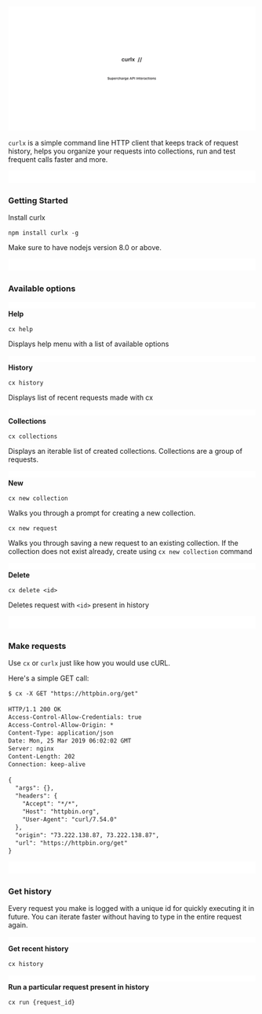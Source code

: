 ![](assets/intro-banner.png)

`curlx` is a simple command line HTTP client that keeps track of request history, helps you organize your requests into collections, run and test frequent calls faster and more. 

![](assets/small-clear.png)

### Getting Started
Install curlx
```
npm install curlx -g
```
Make sure to have nodejs version 8.0 or above.

![](assets/small-clear.png)

### Available options
![](assets/tiny-clear.png)
**Help**
```
cx help
```
Displays help menu with a list of available options

![](assets/tiny-clear.png)
**History**
```
cx history
```
Displays list of recent requests made with cx

![](assets/tiny-clear.png)
**Collections**

```
cx collections
```
Displays an iterable list of created collections. Collections are a group of requests.

![](assets/tiny-clear.png)
**New**
```
cx new collection
```
Walks you through a prompt for creating a new collection. 
```
cx new request
```
Walks you through saving a new request to an existing collection. If the collection does not exist already, create using `cx new collection` command

![](assets/tiny-clear.png)
**Delete**
```
cx delete <id>
```
Deletes request with `<id>` present in history

![](assets/small-clear.png)

### Make requests
Use `cx` or `curlx` just like how you would use cURL.

Here's a simple GET call:
```
$ cx -X GET "https://httpbin.org/get"

HTTP/1.1 200 OK
Access-Control-Allow-Credentials: true
Access-Control-Allow-Origin: *
Content-Type: application/json
Date: Mon, 25 Mar 2019 06:02:02 GMT
Server: nginx
Content-Length: 202
Connection: keep-alive

{
  "args": {},
  "headers": {
    "Accept": "*/*",
    "Host": "httpbin.org",
    "User-Agent": "curl/7.54.0"
  },
  "origin": "73.222.138.87, 73.222.138.87",
  "url": "https://httpbin.org/get"
}
```

![](assets/small-clear.png)

### Get history
Every request you make is logged with a unique id for quickly executing it in future. You can iterate faster without having to type in the entire request again.

![](assets/tiny-clear.png)
**Get recent history**
```
cx history
```

![](assets/tiny-clear.png)
**Run a particular request present in history**
```
cx run {request_id}
```